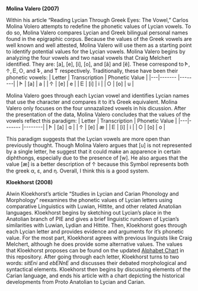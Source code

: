 **Molina Valero (2007)**

Within his article “Reading Lycian Through Greek Eyes: The Vowel,” Carlos Molina Volero attempts to redefine the phonetic values of Lycian vowels. To do so, Molina Valero compares Lycian and Greek bilingual personal names found in the epigraphic corpus. Because the values of the Greek vowels are well known and well attested, Molina Valero will use them as a starting point to identify potential values for the Lycian vowels. Molina Valero begins by analyzing the four vowels and two nasal vowels that Craig Melchert identified. They are: [a], [e], [i], [o], and [ã] and [ẽ]. These correspond to 𐊀, 𐊁, 𐊆, 𐊒, and 𐊙, and 𐊚 respectively. Traditionally, these have been their phonetic vowels: 
| Letter |  Transcription  |    Phonetic Value   | 
|---|------- |--------|
| 𐊀 | [a]    |    a   |
| 𐊁 | [e]    |    e   |
| 𐊆 | [i]    |    i  |
| 𐊒 | [o]    |    u   |

Molina Valero goes through each Lycian vowel and identifies Lycian names that use the character and compares it to it’s Greek equivalent. Molina Valero only focuses on the four unnazalized vowels in his dicussion. After the presentation of the data, Molina Valero concludes that the values of the vowels reflect this paradigm: 
| Letter |  Transcription  |    Phonetic Value   | 
|---|------- |--------|
| 𐊀 | [a]    |    ɑ   |
| 𐊁 | [e]    |    æ   |
| 𐊆 | [i]    |    i  |
| 𐊒 | [o]    |    o   |

This paradigm suggests that the Lycian vowels are more open than previously thought. Though Molina Valero argues that [u] is not represented by a single letter, he suggest that it could make an apparence in certain diphthongs, especially due to the presence of [w]. He also argues that the value [æ] is a better description of 𐊁 because this Symbol represents both the greek α, ε, and η. Overall, I think this is a good system.   

**Kloekhorst (2008)**

Alwin Kloekhorst’s article “Studies in Lycian and Carian Phonology and Morphology” reexamines the phonetic values of Lycian letters using comparative Linguistics with Luwian, Hittite, and other related Anatolian languages. Kloekhorst begins by sketching out Lycian’s place in the Anatolian branch of PIE and gives a brief linguistic rundown of Lycian’s similarities with Luwian, Lydian and Hittite. Then, Kloekhorst goes through each Lycian letter and provides evidence and arguments for it’s phonetic value. For the most part, Kloekhorst agrees with previous linguists like Craig Melchert, although he does provide some alternative values. The values that Kloekhorst proposes can be found on the updated [Alphabet Chart](https://github.com/Descot21/Lycian/blob/master/Alphabet/Alphabet_Chart.md) in this repository. After going through each letter, Kloekhorst turns to two words: _sitEni_ and _ebENnE_ and discusses their debated morphological and syntactical elements. Kloekhorst then begins by discussing elements of the Carian language, and ends his article with a chart depicting the historical developments from Proto Anatolian to Lycian and Carian.   
